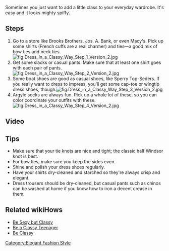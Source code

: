 Sometimes you just want to add a little class to your everyday wardrobe.
It's easy and it looks mighty spiffy.

## Steps

1.  Go to a store like Brooks Brothers, Jos. A. Bank, or even Macy's.
    Pick up some shirts (French cuffs are a real charmer) and ties—a
    good mix of bow ties and neck
    ties.![](Dress_in_a_Classy_Way_Step_1_Version_2.jpg "fig:Dress_in_a_Classy_Way_Step_1_Version_2.jpg")
2.  Get some slacks or casual pants. Make sure that at least one shirt
    goes with each pair of
    pants.![](Dress_in_a_Classy_Way_Step_2_Version_2.jpg "fig:Dress_in_a_Classy_Way_Step_2_Version_2.jpg")
3.  Some boat shoes are good as casual shoes, like Sperry Top-Seders. If
    you really want to dress to impress, you'll get some cap-toe or
    wingtip dress shoes,
    though.![](Dress_in_a_Classy_Way_Step_3_Version_2.jpg "fig:Dress_in_a_Classy_Way_Step_3_Version_2.jpg")
4.  Argyle socks are always fun. Pick up a whole lot of these, so you
    can color coordinate your outfits with
    these.![](Dress_in_a_Classy_Way_Step_4_Version_2.jpg "fig:Dress_in_a_Classy_Way_Step_4_Version_2.jpg")

## Video

## Tips

-   Make sure that your tie knots are nice and tight; the classic half
    Windsor knot is best.
-   For bow ties, make sure you keep the sides even.
-   Shine and polish your dress shoes regularly.
-   Have your shirts dry-cleaned and starched so they're always crisp
    and elegant.
-   Dress trousers should be dry-cleaned, but casual pants such as
    chinos can be washed at home if you know how to iron a decent crease
    in them.

## Related wikiHows

-   [Be Sexy but Classy](Be_Sexy_but_Classy "wikilink")
-   [Be a Classy Teenager](Be_a_Classy_Teenager "wikilink")
-   [Be Classy](Be_Classy "wikilink")

[Category:Elegant Fashion
Style](Category:Elegant_Fashion_Style "wikilink")